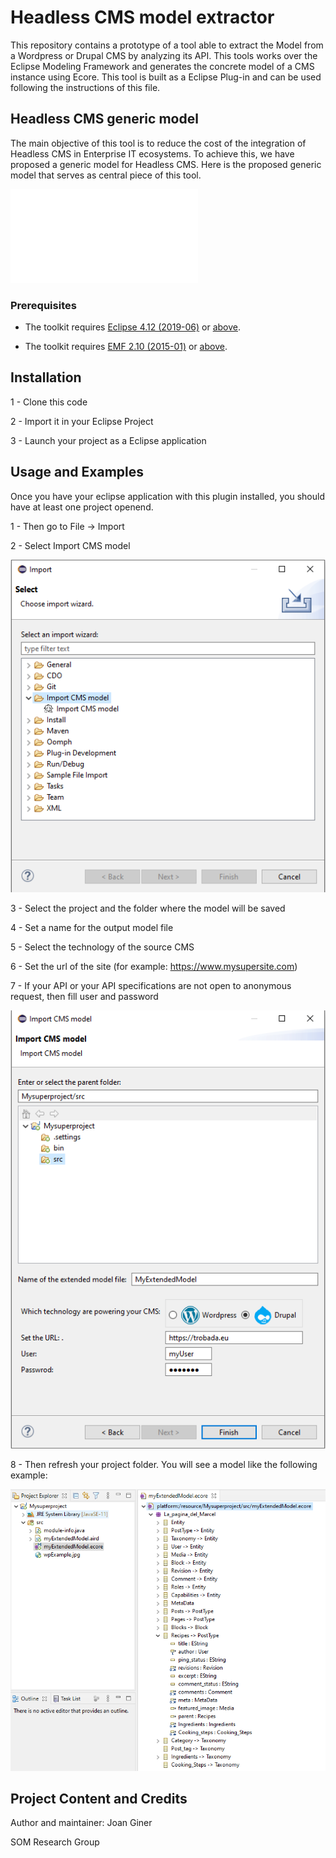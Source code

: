 # Headless CMS model extractor

This repository contains a prototype of a tool able to extract the Model from a Wordpress or Drupal CMS by analyzing its API. This tools works over the Eclipse Modeling Framework and generates the concrete model of a CMS instance using Ecore. This tool is built as a Eclipse Plug-in and can be used following the instructions of this file.

## Headless CMS generic model

The main objective of this tool is to reduce the cost of the integration of Headless CMS in Enterprise IT ecosystems. To achieve this, we have proposed a generic model for Headless CMS. Here is the proposed generic model that serves as central piece of this tool.

![Headless CMS generic model](doc/genericModelcamel.pdf)

### Prerequisites

* The toolkit requires [Eclipse 4.12 (2019-06)](https://download.eclipse.org/eclipse/downloads/drops4/R-4.12-201906051800/) or [above](https://download.eclipse.org/eclipse/downloads/).

* The toolkit requires [EMF 2.10 (2015-01)](http://download.eclipse.org/modeling/emf/emf/builds/release/2.10/index.html) or [above](https://download.eclipse.org/eclipse/downloads/).


## Installation


1 - Clone this code 

2 - Import it in your Eclipse Project

3 - Launch your project as a Eclipse application


## Usage and Examples

Once you have your eclipse application with this plugin installed, you should have at least one project openend. 

1 - Then go to File -> Import 

2 - Select Import CMS model

![New Project Wizard - Step 1](doc/importMenu.png)


3 - Select the project and the folder where the model will be saved

4 - Set a name for the output model file

5 - Select the technology of the source CMS

6 - Set the url of the site (for example: https://www.mysupersite.com)

7 - If your API or your API specifications are not open to anonymous request, then fill user and password

![New Project Wizard - Step 1](doc/finalMenu.png)


8 - Then refresh your project folder. You will see a model like the following example:


![New Project Wizard - Step 1](doc/exampleWPecore.png)

## Project Content and Credits

Author and maintainer: Joan Giner

SOM Research Group
